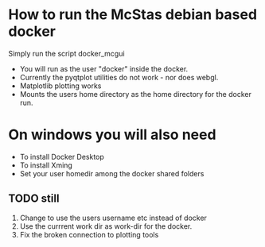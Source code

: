 # How to run the McStas debian based docker
Simply run the script docker_mcgui
- You will run as the user "docker" inside the docker.
- Currently the pyqtplot utilities do not work - nor does webgl.
- Matplotlib plotting works
- Mounts the users home directory as the home directory for the docker run.

# On windows you will also need
- To install Docker Desktop
- To install Xming
- Set your user homedir among the docker shared folders

## TODO still
1. Change to use the users username etc instead of docker
2. Use the currrent work dir as work-dir for the docker.
3. Fix the broken connection to plotting tools
